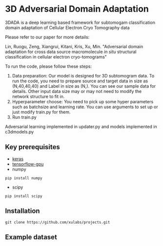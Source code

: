 # 3D Adversarial Domain Adaptation
3DADA is a deep learning based framework for subtomogam classification domain adaptation of Cellular Electron Cryo Tomography data

Please refer to our paper for more details:

Lin, Ruogu, Zeng, Xiangrui, Kitani, Kris, Xu, Min. "Adversarial domain adaptation for cross data source macromolecule *in situ*  structural classification in cellular electron cryo-tomograms"

To run the code, please follow these steps:
1. Data preparation: Our model is designed for 3D subtomogram data. To run the code, you need to prepare source and target data in size as (N,40,40,40) and Label in size as (N,). You can see our sample data for details. Other input data size may or may not need to modify the network structure to fit in. 
2. Hyperparameter choose: You need to pick up some hyper parameters such as batchsize and learning rate. You can use arguments to set up or just modify train.py for them.
3. Run train.py

Adversarial learning implemented in updater.py and models implemented in c3dmodels.py


## Key prerequisites
* [keras](https://keras.io/#installation)
* [tensorflow-gpu](https://www.tensorflow.org/install/)
* numpy
```
pip install numpy
```

* scipy
```
pip install scipy
```


## Installation 
```
git clone https://github.com/xulabs/projects.git
```


## Example dataset


